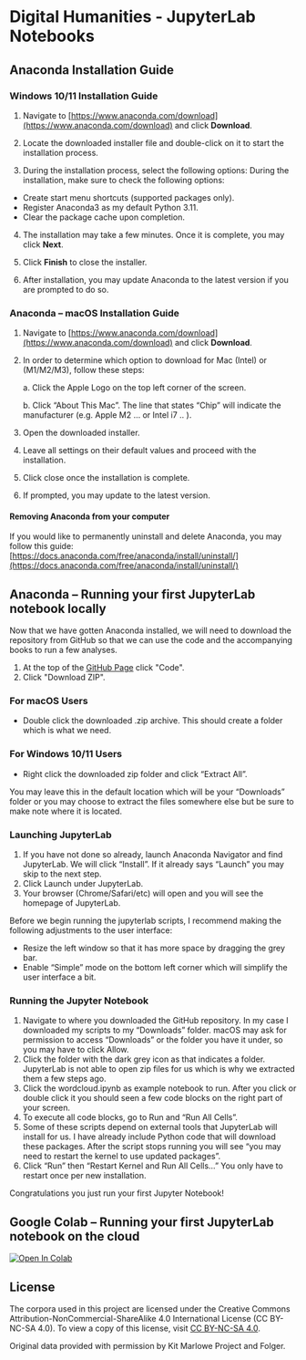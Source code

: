 # Digital Humanities - JupyterLab Notebooks

## Anaconda Installation Guide
### Windows 10/11 Installation Guide

1. Navigate to [https://www.anaconda.com/download](https://www.anaconda.com/download) and click **Download**.

2. Locate the downloaded installer file and double-click on it to start the installation process.

3. During the installation process, select the following options:
During the installation, make sure to check the following options:

- Create start menu shortcuts (supported packages only).
- Register Anaconda3 as my default Python 3.11.
- Clear the package cache upon completion.

4. The installation may take a few minutes. Once it is complete, you may click **Next**.

5. Click **Finish** to close the installer.

6. After installation, you may update Anaconda to the latest version if you are prompted to do so.

### Anaconda – macOS Installation Guide

1. Navigate to [https://www.anaconda.com/download](https://www.anaconda.com/download) and click **Download**.

2. In order to determine which option to download for Mac (Intel) or (M1/M2/M3), follow these steps:

    a. Click the Apple Logo on the top left corner of the screen.
    
    b. Click “About This Mac”. The line that states “Chip” will indicate the manufacturer (e.g. Apple M2 … or Intel i7 .. ).

3. Open the downloaded installer.

4. Leave all settings on their default values and proceed with the installation.

5. Click close once the installation is complete.

6. If prompted, you may update to the latest version.

#### Removing Anaconda from your computer
If you would like to permanently uninstall and delete Anaconda, you may follow this guide: [https://docs.anaconda.com/free/anaconda/install/uninstall/](https://docs.anaconda.com/free/anaconda/install/uninstall/)

## Anaconda – Running your first JupyterLab notebook locally

Now that we have gotten Anaconda installed, we will need to download the repository from GitHub so that we can use the code and the accompanying books to run a few analyses.

1. At the top of the [GitHub Page](https://github.com/alex-krtt/kitmarlowe-jupyter/tree/main) click "Code".
2. Click "Download ZIP".

### For macOS Users

- Double click the downloaded .zip archive. This should create a folder which is what we need.

### For Windows 10/11 Users

- Right click the downloaded zip folder and click “Extract All”.

You may leave this in the default location which will be your “Downloads” folder or you may choose to extract the files somewhere else but be sure to make note where it is located.

### Launching JupyterLab

1. If you have not done so already, launch Anaconda Navigator and find JupyterLab. We will click “Install”. If it already says “Launch” you may skip to the next step.
2. Click Launch under JupyterLab.
3. Your browser (Chrome/Safari/etc) will open and you will see the homepage of JupyterLab.

Before we begin running the jupyterlab scripts, I recommend making the following adjustments to the user interface:
- Resize the left window so that it has more space by dragging the grey bar.
- Enable “Simple” mode on the bottom left corner which will simplify the user interface a bit.

### Running the Jupyter Notebook

1. Navigate to where you downloaded the GitHub repository. In my case I downloaded my scripts to my “Downloads” folder. macOS may ask for permission to access “Downloads” or the folder you have it under, so you may have to click Allow.
2. Click the folder with the dark grey icon as that indicates a folder. JupyterLab is not able to open zip files for us which is why we extracted them a few steps ago.
3. Click the wordcloud.ipynb as example notebook to run. After you click or double click it you should seen a few code blocks on the right part of your screen.
4. To execute all code blocks, go to Run and “Run All Cells”.
5. Some of these scripts depend on external tools that JupyterLab will install for us. I have already include Python code that will download these packages. After the script stops running you will see “you may need to restart the kernel to use updated packages”.
6. Click “Run” then “Restart Kernel and Run All Cells…” You only have to restart once per new installation.

Congratulations you just run your first Jupyter Notebook!

## Google Colab – Running your first JupyterLab notebook on the cloud

[![Open In Colab](https://colab.research.google.com/assets/colab-badge.svg)](https://colab.research.google.com/github/alex-krtt/kitmarlowe-jupyter/blob/master/colab-notebooks)


## License
The corpora used in this project are licensed under the Creative Commons Attribution-NonCommercial-ShareAlike 4.0 International License (CC BY-NC-SA 4.0). To view a copy of this license, visit [CC BY-NC-SA 4.0](http://creativecommons.org/licenses/by-nc-sa/4.0/).

Original data provided with permission by Kit Marlowe Project and Folger.